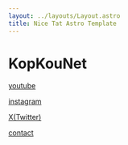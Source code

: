```yaml
---
layout: ../layouts/Layout.astro
title: Nice Tat Astro Template
---
```

<!-- Markdown Preview - https://dillinger.io/ -->

# KopKouNet

[youtube](https://www.youtube.com/watch?v=sEyHnHjhlr4)

[instagram](https://www.instagram.com/caseyneistat/)

[X(Twitter)](https://x.com/KopKouNet)

[contact](/contact)
